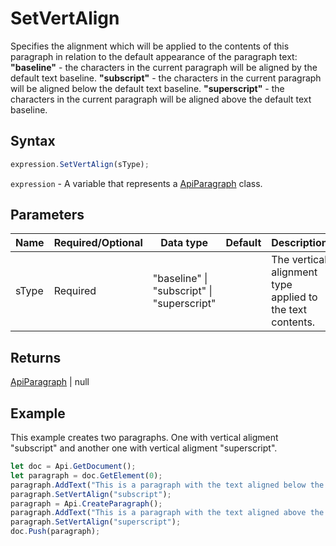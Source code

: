 # SetVertAlign

Specifies the alignment which will be applied to the contents of this paragraph in relation to the default appearance of the paragraph text:
**"baseline"** - the characters in the current paragraph will be aligned by the default text baseline.
**"subscript"** - the characters in the current paragraph will be aligned below the default text baseline.
**"superscript"** - the characters in the current paragraph will be aligned above the default text baseline.

## Syntax

```javascript
expression.SetVertAlign(sType);
```

`expression` - A variable that represents a [ApiParagraph](../ApiParagraph.md) class.

## Parameters

| **Name** | **Required/Optional** | **Data type** | **Default** | **Description** |
| ------------- | ------------- | ------------- | ------------- | ------------- |
| sType | Required | "baseline" \| "subscript" \| "superscript" |  | The vertical alignment type applied to the text contents. |

## Returns

[ApiParagraph](../../ApiParagraph/ApiParagraph.md) \| null

## Example

This example creates two paragraphs. One with vertical aligment "subscript" and another one with vertical aligment "superscript".

```javascript editor-docx
let doc = Api.GetDocument();
let paragraph = doc.GetElement(0);
paragraph.AddText("This is a paragraph with the text aligned below the baseline vertically.");
paragraph.SetVertAlign("subscript");
paragraph = Api.CreateParagraph();
paragraph.AddText("This is a paragraph with the text aligned above the baseline vertically.");
paragraph.SetVertAlign("superscript");
doc.Push(paragraph);
```
